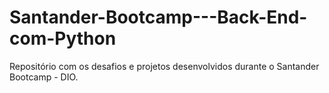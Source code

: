 # Santander-Bootcamp---Back-End-com-Python
Repositório com os desafios e projetos desenvolvidos durante o Santander Bootcamp - DIO.

